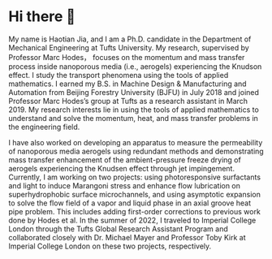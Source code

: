 # Hi there 👋

My name is Haotian Jia, and I am a Ph.D. candidate in the Department of Mechanical Engineering at Tufts University. My research, supervised by Professor Marc Hodes， focuses on the momentum and mass transfer process inside nanoporous media (i.e., aerogels) experiencing the Knudson effect. I study the transport phenomena using the tools of applied mathematics. I earned my B.S. in Machine Design & Manufacturing and Automation from Beijing Forestry University (BJFU) in July 2018 and joined Professor Marc Hodes’s group at Tufts as a research assistant in March 2019. My research interests lie in using the tools of applied mathematics to understand and solve the momentum, heat, and mass transfer problems in the engineering field.

I have also worked on developing an apparatus to measure the permeability of nanoporous media aerogels using redundant methods and demonstrating mass transfer enhancement of the ambient-pressure freeze drying of aerogels experiencing the Knudsen effect through jet impingement. Currently, I am working on two projects: using photoresponsive surfactants and light to induce Marangoni stress and enhance flow lubrication on superhydrophobic surface microchannels, and using asymptotic expansion to solve the flow field of a vapor and liquid phase in an axial groove heat pipe problem. This includes adding first-order corrections to previous work done by Hodes et al. In the summer of 2022, I traveled to Imperial College London through the Tufts Global Research Assistant Program and collaborated closely with Dr. Michael Mayer and Professor Toby Kirk at Imperial College London on these two projects, respectively.
<!--
**haotianjia95/haotianjia95** is a ✨ _special_ ✨ repository because its `README.md` (this file) appears on your GitHub profile.

Here are some ideas to get you started:

- 🔭 I’m currently working on ...
- 🌱 I’m currently learning ...
- 👯 I’m looking to collaborate on ...
- 🤔 I’m looking for help with ...
- 💬 Ask me about ...
- 📫 How to reach me: ...
- 😄 Pronouns: ...
- ⚡ Fun fact: ...
-->
